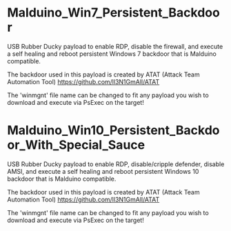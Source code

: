 # Malduino_Win7_Persistent_Backdoor
USB Rubber Ducky payload to enable RDP, disable the firewall, and execute a self healing and reboot persistent Windows 7 backdoor that is Malduino compatible.

The backdoor used in this payload is created by ATAT (Attack Team Automation Tool) https://github.com/ll3N1GmAll/ATAT

The 'winmgnt' file name can be changed to fit any payload you wish to download and execute via PsExec on the target!

# Malduino_Win10_Persistent_Backdoor_With_Special_Sauce
USB Rubber Ducky payload to enable RDP, disable/cripple defender, disable AMSI, and execute a self healing and reboot persistent Windows 10 backdoor that is Malduino compatible.

The backdoor used in this payload is created by ATAT (Attack Team Automation Tool) https://github.com/ll3N1GmAll/ATAT

The 'winmgnt' file name can be changed to fit any payload you wish to download and execute via PsExec on the target!
